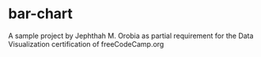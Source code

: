 # bar-chart
 A sample project by Jephthah M. Orobia as partial requirement for the Data Visualization certification of freeCodeCamp.org

